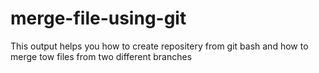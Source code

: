 # merge-file-using-git
This output helps you how to create repositery from git bash and how to merge tow files from two different branches

